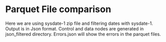# Parquet File comparison

Here we are using sysdate-1 zip file and filtering dates with sysdate-1.
Output is in Json format.
Control and data nodes are generated in json_filtered directory.
Errors.json will show the errors in the parquet files.
